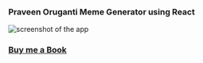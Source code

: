 ### Praveen Oruganti Meme Generator using React 
 
 ![screenshot of the app](https://raw.githubusercontent.com/praveenorugantitech/praveenorugantitech-reactjs/master/0_Projects/praveenoruganti-meme-generator/src/images/screenshot.PNG "Messenger App")

### [Buy me a Book](https://bit.ly/388sUbE)


